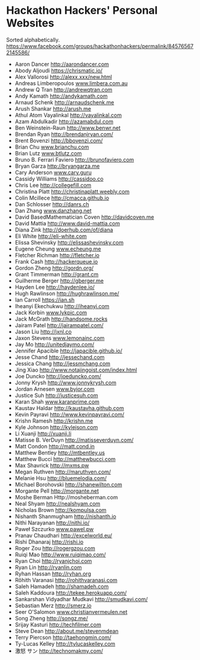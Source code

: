 Hackathon Hackers' Personal Websites
====================================

Sorted alphabetically.
https://www.facebook.com/groups/hackathonhackers/permalink/845765672145586/

- Aaron Dancer http://aarondancer.com
- Abody Aljoudi https://chrismatic.io/
- Alex Vallorosi http://alexx.xxx/new.html
- Andreas Limberopoulos www.limbera.com.au
- Andrew Q Tran http://andrewqtran.com
- Andy Kamath http://andykamath.com
- Arnaud Schenk http://arnaudschenk.me
- Arush Shankar http://arush.me
- Athul Atom Vayalinkal http://vayalinkal.com
- Azam Abdulkadir http://azamabdul.com
- Ben Weinstein-Raun http://www.benwr.net
- Brendan Ryan http://brendanjryan.com/
- Brent Bovenzi http://bbovenzi.com/
- Brian Chu www.brianchu.com
- Brian Lutz www.btlutz.com
- Bruno B. Ferrari Faviero http://brunofaviero.com
- Bryan Garza http://bryangarza.me
- Cary Anderson www.cary.guru
- Cassidy Williams http://cassidoo.co
- Chris Lee http://collegefill.com
- Christina Platt http://christinaplatt.weebly.com
- Colin Mcillece http://cmacca.github.io
- Dan Schlosser http://danrs.ch
- Dan Zhang www.danzhang.net
- David BasedMathematician Coven http://davidcoven.me
- David Mattia http://www.david-mattia.com
- Diana Zink http://doerhub.com/of/diana
- Eli White http://eli-white.com
- Elissa Shevinsky http://elissashevinsky.com
- Eugene Cheung www.echeung.me
- Fletcher Richman http://fletcher.io
- Frank Cash http://hackerqueue.io
- Gordon Zheng http://gordn.org/
- Grant Timmerman http://grant.cm
- Guilherme Berger http://gberger.me
- Hayden Lee http://haydenlee.io/
- Hugh Rawlinson http://hughrawlinson.me/
- Ian Carroll https://ian.sh
- Iheanyi Ekechukwu http://iheanyi.com
- Jack Korbin www.lykpic.com
- Jack McGrath http://handsome.rocks
- Jairam Patel http://jairampatel.com/
- Jason Liu http://jxnl.co
- Jaxon Stevens www.lemonainc.com
- Jay Mo http://unitedjaymo.com/
- Jennifer Apacible http://japacible.github.io/
- Jesse Chand http://jessechand.com
- Jessica Chang http://jessmchang.com
- Jing Xiao http://www.notajingoist.com/index.html
- Joe Duncko http://joeduncko.com/
- Jonny Krysh http://www.jonnykrysh.com
- Jordan Arnesen www.byjor.com
- Justice Suh http://justicesuh.com
- Karan Shah www.karanprime.com
- Kaustav Haldar http://kaustavha.github.com
- Kevin Payravi http://www.kevinpayravi.com/
- Krishn Ramesh http://krishn.me
- Kyle Johnson http://kylejson.com
- Li Xuanji http://xuanji.li
- Matisse B. VerDuyn http://matisseverduyn.com/
- Matt Condon http://matt.cond.in
- Matthew Bentley http://mtbentley.us
- Matthew Bucci http://matthewbucci.com
- Max Shavrick http://mxms.pw
- Megan Ruthven http://maruthven.com/
- Melanie Hsu http://bluemelodia.com/
- Michael Borohovski http://shanewilton.com
- Morgante Pell http://morgante.net
- Moshe Berman Http://mosheberman.com
- Neal Shyam http://nealshyam.com
- Nicholas Brown http://kompulsa.com
- Nishanth Shanmugham http://nishanth.io
- Nithi Narayanan http://nithi.io/
- Paweł Szczurko www.pawel.pw
- Pranav Chaudhari http://excelworld.eu/
- Rishi Dhanaraj http://rishi.io
- Roger Zou http://rogergzou.com
- Ruiqi Mao http://www.ruiqimao.com/
- Ryan Choi http://ryanjchoi.com
- Ryan Lin http://ryanlin.com
- Ryhan Hassan http://ryhan.org
- Rõhith Varanasi http://rohithvaranasi.com
- Saleh Hamadeh http://shamadeh.com
- Saleh Kaddoura http://tekee.herokuapp.com/
- Sankarshan Vidyadhar Mudkavi http://smudkavi.com/
- Sebastian Merz http://smerz.io
- Seer O'Salomon www.christianvermeulen.net
- Song Zheng http://songz.me/
- Srijay Kasturi http://techfilmer.com
- Steve Dean http://about.me/stevenmdean
- Terry Piercson http://taehongmin.com/
- Ty-Lucas Kelley http://tylucaskelley.com
- 激怒 サン http://technomakmy.com/

